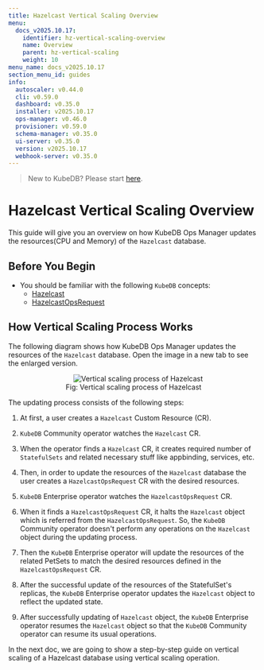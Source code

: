```yaml
---
title: Hazelcast Vertical Scaling Overview
menu:
  docs_v2025.10.17:
    identifier: hz-vertical-scaling-overview
    name: Overview
    parent: hz-vertical-scaling
    weight: 10
menu_name: docs_v2025.10.17
section_menu_id: guides
info:
  autoscaler: v0.44.0
  cli: v0.59.0
  dashboard: v0.35.0
  installer: v2025.10.17
  ops-manager: v0.46.0
  provisioner: v0.59.0
  schema-manager: v0.35.0
  ui-server: v0.35.0
  version: v2025.10.17
  webhook-server: v0.35.0
---
```


> New to KubeDB? Please start [here](/docs/v2025.10.17/README).

# Hazelcast Vertical Scaling Overview

This guide will give you an overview on how KubeDB Ops Manager updates the resources(CPU and Memory) of the `Hazelcast` database.

## Before You Begin

- You should be familiar with the following `KubeDB` concepts:
  - [Hazelcast](/docs/v2025.10.17/guides/hazelcast/concepts/hazelcast)
  - [HazelcastOpsRequest](/docs/v2025.10.17/guides/hazelcast/concepts/hazelcast-opsrequest)

## How Vertical Scaling Process Works

The following diagram shows how KubeDB Ops Manager updates the resources of the `Hazelcast` database. Open the image in a new tab to see the enlarged version.

<figure align="center">
      <img alt="Vertical scaling process of Hazelcast" src="/docs/v2025.10.17/images/day-2-operation/hazelcast/hz-vertical-scaling.svg">
<figcaption align="center">Fig: Vertical scaling process of Hazelcast</figcaption>
</figure>

The updating process consists of the following steps:

1. At first, a user creates a `Hazelcast` Custom Resource (CR).

2. `KubeDB` Community operator watches the `Hazelcast` CR.

3. When the operator finds a `Hazelcast` CR, it creates required number of `StatefulSets` and related necessary stuff like appbinding, services, etc.

4. Then, in order to update the resources of the `Hazelcast` database the user creates a `HazelcastOpsRequest` CR with the desired resources.

5. `KubeDB` Enterprise operator watches the `HazelcastOpsRequest` CR.

6. When it finds a `HazelcastOpsRequest` CR, it halts the `Hazelcast` object which is referred from the `HazelcastOpsRequest`. So, the `KubeDB` Community operator doesn't perform any operations on the `Hazelcast` object during the updating process.

7. Then the `KubeDB` Enterprise operator will update the resources of the related PetSets to match the desired resources defined in the `HazelcastOpsRequest` CR.

8. After the successful update of the resources of the StatefulSet's replicas, the `KubeDB` Enterprise operator updates the `Hazelcast` object to reflect the updated state.

9. After successfully updating of `Hazelcast` object, the `KubeDB` Enterprise operator resumes the `Hazelcast` object so that the `KubeDB` Community operator can resume its usual operations.

In the next doc, we are going to show a step-by-step guide on vertical scaling of a Hazelcast database using vertical scaling operation.
